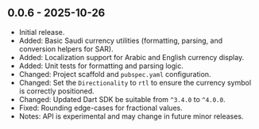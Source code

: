 ## 0.0.6 - 2025-10-26

- Initial release.
- Added: Basic Saudi currency utilities (formatting, parsing, and conversion helpers for SAR).
- Added: Localization support for Arabic and English currency display.
- Added: Unit tests for formatting and parsing logic.
- Changed: Project scaffold and `pubspec.yaml` configuration.
- Changed: Set the `Directionality` to `rtl` to ensure the currency symbol is correctly positioned.
- Changed: Updated Dart SDK be suitable from `^3.4.0` to `^4.0.0`.
- Fixed: Rounding edge-cases for fractional values.
- Notes: API is experimental and may change in future minor releases.
